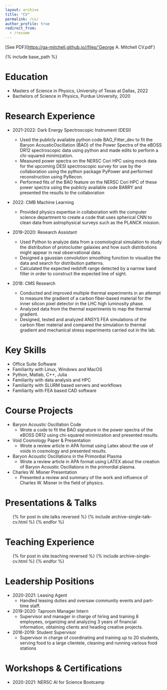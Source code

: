 ```yaml
---
layout: archive
title: "CV"
permalink: /cv/
author_profile: true
redirect_from:
  - /resume
---
```

[See PDF](https://ga-mitchell.github.io//files/'George A. Mitchell CV.pdf')

{% include base_path %}

Education
======
* Masters of Science in Physics, University of Texas at Dallas, 2022
* Bachelors of Science in Physics, Purdue University, 2020

Research Experience
======
* 2021-2022: Dark Energy Spectroscopic Instrument (DESI)
  - Used the publicly available python code BAO_Fitter_dev to fit the Baryon AcousticOscillation (BAO) of the Power Spectra of the eBOSS DR12 spectroscopic data using python and made edits to perform a chi-squared minimization.
  - Measured power spectra on the NERSC Cori HPC using mock data for the upcoming DESI spectroscopic survey for use by the collaboration using the python package PyPower and performed reconstruction using PyRecon.
  - Performed fits of the BAO feature on the NERSC Cori HPC of these power spectra using the publicly available code BARRY and presented the results to the collaboration

* 2022: CMB Machine Learning
  - Provided physics expertise in collaboration with the computer science department to create a code that uses spherical CNN to clean data from astrophysical surveys such as the PLANCK mission.

* 2019-2020: Research Assistant
  - Used Python to analyze data from a cosmological simulation to study the distribution of protocluster galaxies and how such distributions might appear in real observational data.
  - Designed a gaussian convolution smoothing function to visualize the data and search for distribution patterns.
  - Calculated the expected redshift range detected by a narrow band filter in order to construct the expected line of sight.

* 2018: CMS Research
  - Conducted and improved multiple thermal experiments in an attempt to measure the gradient of a carbon fiber-based material for the inner silicon pixel detector in the LHC high luminosity phase.
  - Analyzed data from the thermal experiments to map the thermal gradient.
  - Designed, tested and analyzed ANSYS FEA simulations of the carbon fiber material and compared the simulation to thermal gradient and mechanical stress experiments carried out in the lab.

Key Skills
======
* Office Suite Software
* Familiarity with Linux, Windows and MacOS
* Python, Matlab, C++, Julia
* Familiarity with data analysis and HPC
* Familiarity with SLURM based servers and workflows
* Familiarity with FEA based CAD software

Course Projects
======
* Baryon Acoustic Oscillation Code
  - Wrote a code to fit the BAO signature in the power spectra of the eBOSS
DR12 using chi-squared minimization and presented results.
* Void Cosmology Paper & Presentation
  - Wrote a review article in APA format using Latex about the use of voids in cosmology and presented results.
* Baryon Acoustic Oscillations in the Primordial Plasma
  - Wrote a review article in APA format using LATEX about the creation of Baryon Acoustic Oscillations in the primordial plasma.
* Charles W. Misner Presentation
  - Presented a review and summary of the work and influence of Charles W. Misner in the field of physics.

<!---
Publications
 ======
   <ul>{% for post in site.publications reversed %}
    {% include archive-single-cv.html %}
  {% endfor %}</ul>
-->

Presentations & Talks
======
  <ul>{% for post in site.talks reversed %}
    {% include archive-single-talk-cv.html  %}
  {% endfor %}</ul>

Teaching Experience
======
  <ul>{% for post in site.teaching reversed %}
    {% include archive-single-cv.html %}
  {% endfor %}</ul>

Leadership Positions
======
* 2020-2021: Leasing Agent
  - Handled leasing duties and
  oversaw community events
and part-time staff.
* 2019-2020: Taproom Manager Intern
  - Supervisor and manager in charge of hiring and training 8 employees, organizing and analyzing 3 years of financial information, obtaining
clients and heading creative projects.
* 2016-2019: Student Supervisor
  - Supervisor in charge of coordinating and training up to 20 students, serving food to a large clientele, cleaning and running various food stations

Workshops & Certifications
======
* 2020-2021: NERSC AI for Science Bootcamp
